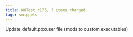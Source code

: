 ```yaml
---
title: WOTest r175, 3 items changed
tags: snippets
---
```


Update default.pbxuser file (mods to custom executables)
